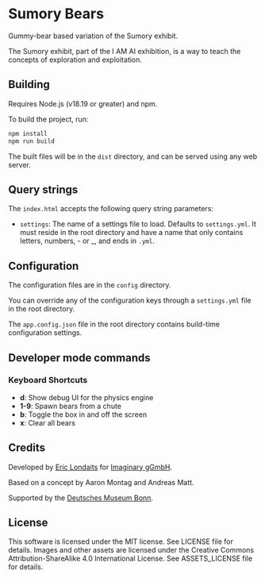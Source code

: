 # Sumory Bears

Gummy-bear based variation of the Sumory exhibit.

The Sumory exhibit, part of the I AM AI exhibition, is a way to teach the concepts of 
exploration and exploitation.

## Building

Requires Node.js (v18.19 or greater) and npm.

To build the project, run:

```bash
npm install
npm run build
```

The built files will be in the `dist` directory, and can be served using any web server.

## Query strings

The `index.html` accepts the following query string parameters:

- `settings`: The name of a settings file to load. Defaults to `settings.yml`. It must reside in the
  root directory and have a name that only contains letters, numbers, - or _, and ends in `.yml`.

## Configuration

The configuration files are in the `config` directory.

You can override any of the configuration keys through a `settings.yml` file in the root directory.

The `app.config.json` file in the root directory contains build-time configuration settings.

## Developer mode commands

### Keyboard Shortcuts

- **d**: Show debug UI for the physics engine
- **1-9**: Spawn bears from a chute
- **b**: Toggle the box in and off the screen
- **x**: Clear all bears

## Credits

Developed by [Eric Londaits](https://github.com/elondaits) for 
[Imaginary gGmbH](http://about.imaginary.org).

Based on a concept by Aaron Montag and Andreas Matt.

Supported by the [Deutsches Museum Bonn](https://www.deutsches-museum.de/bonn/).

## License

This software is licensed under the MIT license. See LICENSE file for details.
Images and other assets are licensed under the Creative Commons Attribution-ShareAlike 4.0 
International License. See ASSETS_LICENSE file for details.
